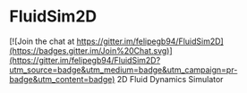 # FluidSim2D

[![Join the chat at https://gitter.im/felipegb94/FluidSim2D](https://badges.gitter.im/Join%20Chat.svg)](https://gitter.im/felipegb94/FluidSim2D?utm_source=badge&utm_medium=badge&utm_campaign=pr-badge&utm_content=badge)
2D Fluid Dynamics Simulator

